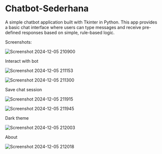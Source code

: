 # Chatbot-Sederhana
A simple chatbot application built with Tkinter in Python. This app provides a basic chat interface where users can type messages and receive pre-defined responses based on simple, rule-based logic.

Screenshots:

![Screenshot 2024-12-05 210900](https://github.com/user-attachments/assets/4533ae57-440e-4e21-ba08-dbe8d472a946)

Interact with bot

![Screenshot 2024-12-05 211153](https://github.com/user-attachments/assets/c38f1ee0-44ea-4daa-801e-f63056451f69)

![Screenshot 2024-12-05 211300](https://github.com/user-attachments/assets/dc19fd55-c381-4115-94a4-3a5f50450f21)

Save chat session

![Screenshot 2024-12-05 211915](https://github.com/user-attachments/assets/092ca6fb-f1b6-45f5-99c7-0ba497adfe2b)

![Screenshot 2024-12-05 211945](https://github.com/user-attachments/assets/334a542d-22a6-4b51-a26c-6fc1547b6eaf)

Dark theme

![Screenshot 2024-12-05 212003](https://github.com/user-attachments/assets/0fd1cd41-47be-486a-b539-9f9cd1c59142)

About

![Screenshot 2024-12-05 212018](https://github.com/user-attachments/assets/88fa8651-21c5-410d-8ef7-cace68cae211)
